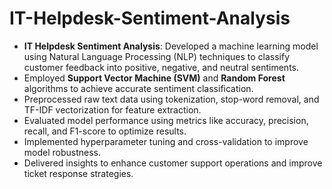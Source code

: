 # IT-Helpdesk-Sentiment-Analysis


- **IT Helpdesk Sentiment Analysis**: Developed a machine learning model using Natural Language Processing (NLP) techniques to classify customer feedback into positive, negative, and neutral sentiments.
- Employed **Support Vector Machine (SVM)** and **Random Forest** algorithms to achieve accurate sentiment classification.
- Preprocessed raw text data using tokenization, stop-word removal, and TF-IDF vectorization for feature extraction.
- Evaluated model performance using metrics like accuracy, precision, recall, and F1-score to optimize results.
- Implemented hyperparameter tuning and cross-validation to improve model robustness.
- Delivered insights to enhance customer support operations and improve ticket response strategies.

